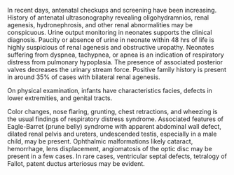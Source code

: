 In recent days, antenatal checkups and screening have been increasing. History of antenatal ultrasonography revealing oligohydramnios, renal agenesis, hydronephrosis, and other renal abnormalities may be conspicuous. Urine output monitoring in neonates supports the clinical diagnosis. Paucity or absence of urine in neonate within 48 hrs of life is highly suspicious of renal agenesis and obstructive uropathy. Neonates suffering from dyspnea, tachypnea, or apnea is an indication of respiratory distress from pulmonary hypoplasia. The presence of associated posterior valves decreases the urinary stream force. Positive family history is present in around 35% of cases with bilateral renal agenesis.

On physical examination, infants have characteristics facies, defects in lower extremities, and genital tracts.

Color changes, nose flaring, grunting, chest retractions, and wheezing is the usual findings of respiratory distress syndrome. Associated features of Eagle-Barret (prune belly) syndrome with apparent abdominal wall defect, dilated renal pelvis and ureters, undescended testis, especially in a male child, may be present. Ophthalmic malformations likely cataract, hemorrhage, lens displacement, angiomatosis of the optic disc may be present in a few cases. In rare cases, ventricular septal defects, tetralogy of Fallot, patent ductus arteriosus may be evident.